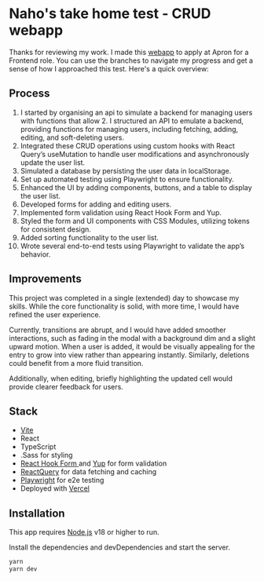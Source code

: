 # Naho's take home test - CRUD webapp

Thanks for reviewing my work.
I made this [webapp](https://apron-naho.vercel.app/) to apply at Apron for a Frontend role.
You can use the branches to navigate my progress and get a sense of how I approached this test.
Here's a quick overview:

## Process
1. I started by organising an api to simulate a backend for managing users with functions that allow 2.	I structured an API to emulate a backend, providing functions for managing users, including fetching, adding, editing, and soft-deleting users.
3.	Integrated these CRUD operations using custom hooks with React Query’s useMutation to handle user modifications and asynchronously update the user list.
4.	Simulated a database by persisting the user data in localStorage.
5.	Set up automated testing using Playwright to ensure functionality.
6.	Enhanced the UI by adding components, buttons, and a table to display the user list.
7.	Developed forms for adding and editing users.
8.	Implemented form validation using React Hook Form and Yup.
9.	Styled the form and UI components with CSS Modules, utilizing tokens for consistent design.
10.	Added sorting functionality to the user list.
11.	Wrote several end-to-end tests using Playwright to validate the app’s behavior.

## Improvements
This project was completed in a single (extended) day to showcase my skills. While the core functionality is solid, with more time, I would have refined the user experience.

Currently, transitions are abrupt, and I would have added smoother interactions, such as fading in the modal with a background dim and a slight upward motion. When a user is added, it would be visually appealing for the entry to grow into view rather than appearing instantly. Similarly, deletions could benefit from a more fluid transition.

Additionally, when editing, briefly highlighting the updated cell would provide clearer feedback for users.



## Stack
- [Vite](https://vite.dev/guide/)
- React
- TypeScript
- .Sass for styling
- [React Hook Form ](https://www.react-hook-form.com/) and [Yup](https://github.com/jquense/yup/tree/pre-v1) for form validation
- [ReactQuery](https://tanstack.com/query/latest/docs/framework/react/overview) for data fetching and caching
- [Playwright](https://playwright.dev/) for e2e testing
- Deployed with [Vercel](https://vercel.com/)


## Installation

This app requires [Node.js](https://nodejs.org/) v18 or higher to run.

Install the dependencies and devDependencies and start the server.

```sh
yarn
yarn dev
```